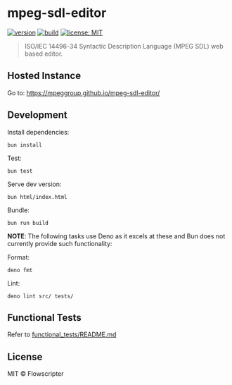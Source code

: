 # mpeg-sdl-editor

[![version](https://img.shields.io/github/v/release/mpeggroup/mpeg-sdl-editor?sort=semver)](https://github.com/mpeggroup/mpeg-sdl-editor/releases)
[![build](https://img.shields.io/github/actions/workflow/status/mpeggroup/mpeg-sdl-editor/release-bun-webapp.yml)](https://github.com/mpeggroup/mpeg-sdl-editor/actions/workflows/release-bun-webapp.yml)
[![license: MIT](https://img.shields.io/github/license/mpeggroup/mpeg-sdl-editor)](https://github.com/mpeggroup/mpeg-sdl-editor/blob/main/LICENSE)

> ISO/IEC 14496-34 Syntactic Description Language (MPEG SDL) web based editor.

## Hosted Instance

Go to: https://mpeggroup.github.io/mpeg-sdl-editor/

## Development

Install dependencies:

`bun install`

Test:

`bun test`

Serve dev version:

`bun html/index.html`

Bundle:

`bun run build`

**NOTE**: The following tasks use Deno as it excels at these and Bun does not
currently provide such functionality:

Format:

`deno fmt`

Lint:

`deno lint src/ tests/`

## Functional Tests

Refer to [functional_tests/README.md](functional_tests/README.md)

## License

MIT © Flowscripter
